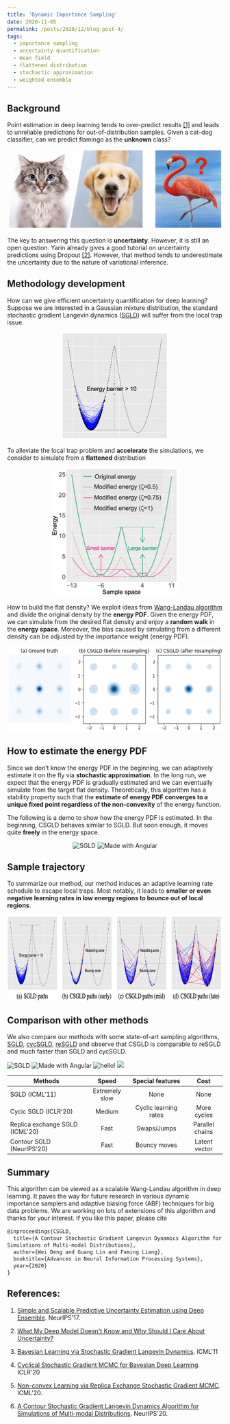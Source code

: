 ```yaml
---
title: 'Dynamic Importance Sampling'
date: 2020-11-05
permalink: /posts/2020/12/blog-post-4/
tags:
  - importance sampling
  - uncertainty quantification
  - mean field
  - flattened distribution
  - stochastic approximation
  - weighted ensemble
---
```



## Background
Point estimation in deep learning tends to over-predict results [[1]](https://arxiv.org/pdf/1612.01474.pdf) and leads to unreliable predictions for out-of-distribution samples. Given a cat-dog classifier, can we predict flamingo as the **unknown** class?

<p align="center">
    <img src="/images/cat_dog.png" />
</p>

The key to answering this question is **uncertainty**. However, it is still an open question. Yarin already gives a good tutorial on uncertainty predictions using Dropout [[2]](https://www.cs.ox.ac.uk/people/yarin.gal/website/blog_3d801aa532c1ce.html). However, that method tends to underestimate the uncertainty due to the nature of variational inference. 

## Methodology development
How can we give efficient uncertainty quantification for deep learning? Suppose we are interested in a Gaussian mixture distribution, the standard stochastic gradient Langevin dynamics ([SGLD](https://pdfs.semanticscholar.org/aeed/631d6a84100b5e9a021ec1914095c66de415.pdf)) will suffer from the local trap issue.

<p align="center">
    <img src="/images/original_density.png" width="250" height="250" />
</p>


To alleviate the local trap problem and **accelerate** the simulations, we consider to simulate from a **flattened** distribution

<p align="center">
    <img src="/images/flat_density.png" width="300" height="300" />
</p>

How to build the flat density? We exploit ideas from [Wang-Landau algorithm](https://en.wikipedia.org/wiki/Wang_and_Landau_algorithm) and divide the original density by the **energy PDF**. Given the energy PDF, we can simulate from the desired flat density and enjoy a **random walk** in the **energy space**. Moreover, the bias caused by simulating from a different density can be adjusted by the importance weight (energy PDF).

<p align="center">
    <img src="/images/resample.png" width="700" height="200" title="A mixture example with 9 modes" />
</p>

## How to estimate the energy PDF
Since we don’t know the energy PDF in the beginning, we can adaptively estimate it on the fly via **stochastic approximation**. In the long run, we expect that the energy PDF is gradually estimated and we can eventually simulate from the target flat density. Theoretically, this algorithm has a stability property such that the **estimate of energy PDF converges to a unique fixed point regardless of the non-convexity** of the energy function. 

The following is a demo to show how the energy PDF is estimated. In the beginning, CSGLD behaves similar to SGLD. But soon enough, it moves quite **freely** in the energy space.

<p float="left" align="center">
  <img src="/images/CSGLD/CSGLD_with_PDF.gif" width="200" title="SGLD"/>
  <img src="/images/CSGLD/CSGLD_PDF.gif" width="200" alt="Made with Angular" title="Angular" /> 
</p>

## Sample trajectory
To summarize our method, our method induces an adaptive learning rate schedule to escape local traps. Most notably, it leads to **smaller or even negative learning rates in low energy regions to bounce out of local regions**. 

<p align="center">
    <img src="/images/moves.png" width="700" height="200" />
</p>

## Comparison with other methods
We also compare our methods with some state-of-art sampling algorithms, [SGLD](https://pdfs.semanticscholar.org/aeed/631d6a84100b5e9a021ec1914095c66de415.pdf), [cycSGLD](https://arxiv.org/pdf/1902.03932.pdf), [reSGLD](https://arxiv.org/pdf/2008.05367.pdf) and observe that CSGLD is comparable to reSGLD and much faster than SGLD and cycSGLD.
<p float="left">
  <img src="/images/CSGLD/SGLD.gif" width="185" title="SGLD"/>
  <img src="/images/CSGLD/cycSGLD.gif" width="185" alt="Made with Angular" title="Angular" />
  <img src="/images/CSGLD/reSGLD.gif" width="185" alt="hello!" title="adam solomon's hello"/>
  <img src="/images/CSGLD/CSGLD.gif" width="185" />
</p>

| Methods   |      Speed      | Special features  | Cost |
|----------|:-------------:|:-------------:|:-------------:|
| SGLD (ICML'11) |  Extremely slow | None | None |
| Cycic SGLD (ICLR'20) |    Medium   | Cyclic learning rates  | More cycles |
| Replica exchange SGLD (ICML'20) | Fast | Swaps/Jumps | Parallel chains |
| Contour SGLD (NeurIPS'20) | Fast | Bouncy moves | Latent vector |

## Summary
This algorithm can be viewed as a scalable Wang-Landau algorithm in deep learning. It paves the way for future research in various dynamic importance samplers and adaptive biasing force (ABF) techniques for big data problems. We are working on lots of extensions of this algorithm and thanks for your interest. If you like this paper, please cite

```
@inproceedings{CSGLD,
  title={A Contour Stochastic Gradient Langevin Dynamics Algorithm for Simulations of Multi-modal Distributions},
  author={Wei Deng and Guang Lin and Faming Liang},
  booktitle={Advances in Neural Information Processing Systems},
  year={2020}
}
```


## References:

1. [Simple and Scalable Predictive Uncertainty Estimation using Deep Ensemble](https://arxiv.org/pdf/1612.01474.pdf). NeurIPS'17.

2. [What My Deep Model Doesn't Know and Why Should I Care About Uncertainty?](https://www.cs.ox.ac.uk/people/yarin.gal/website/blog_3d801aa532c1ce.html)

3. [Bayesian Learning via Stochastic Gradient Langevin Dynamics](https://pdfs.semanticscholar.org/aeed/631d6a84100b5e9a021ec1914095c66de415.pdf). ICML'11

4. [Cyclical Stochastic Gradient MCMC for Bayesian Deep Learning](https://arxiv.org/pdf/1902.03932.pdf). ICLR'20

5. [Non-convex Learning via Replica Exchange Stochastic Gradient MCMC](https://arxiv.org/pdf/2008.05367.pdf). ICML'20.

6. [A Contour Stochastic Gradient Langevin Dynamics Algorithm for Simulations of Multi-modal Distributions](https://arxiv.org/pdf/2010.09800.pdf). NeurIPS'20.

